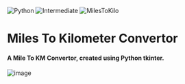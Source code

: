 ![Python](https://img.shields.io/badge/Python-3776AB.svg?style=flat&logo=Python&logoColor=white)
![Intermediate](https://img.shields.io/badge/-Intermediate-important?style=flat&logo=Python&logoColor=white)
![MilesToKilo](https://img.shields.io/badge/Miles%20To%20Kilometers-important?style=flat)

# Miles To Kilometer Convertor
#### A Mile To KM Convertor, created using Python tkinter.

![image](https://github.com/YJ-928/Py_Intermediate-Miles-To-Kilometer-Convertor/assets/68319416/12e173d4-e358-4a29-bb88-68fc4256c309)
